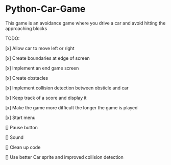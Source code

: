 # Python-Car-Game
This game is an avoidance game where you drive a car and avoid hitting the approaching blocks


TODO:

[x] Allow car to move left or right

[x] Create boundaries at edge of screen

[x] Implement an end game screen

[x] Create obstacles

[x] Implement collision detection between obsticle and car

[x] Keep track of a score and display it

[x] Make the game more difficult the longer the game is played

[x] Start menu

[] Pause button

[] Sound

[] Clean up code

[] Use better Car sprite and improved collision detection
